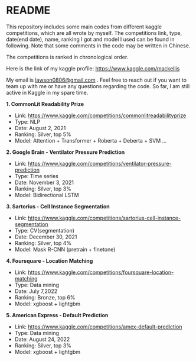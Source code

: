 # README
This repository includes some main codes from different kaggle competitions, which are all wrote by myself. The competitions link, type, date(end date), name, ranking I got and model I used can be found in following. Note that some comments in the code may be written in Chinese.

The competitions is ranked in chronological order.

Here is the link of my kaggle profile: https://www.kaggle.com/mackellis

My email is lawson0806@gmail.com . Feel free to reach out if you want to team up with me or have any questions regarding the code. So far, I am still active in Kaggle in my spare time.

**1. CommonLit Readability Prize**  

-   Link: https://www.kaggle.com/competitions/commonlitreadabilityprize  
-   Type: NLP  
-   Date: August 2, 2021  
-   Ranking: Silver, top 5%  
-   Model: Attention + Transformer + Roberta + Deberta + SVM ...  


**2. Google Brain - Ventilator Pressure Prediction**  

-   Link: https://www.kaggle.com/competitions/ventilator-pressure-prediction  
-   Type: Time series  
-   Date: November 3, 2021   
-   Ranking: Silver, top 3%  
-   Model: Bidirectional LSTM  


**3. Sartorius - Cell Instance Segmentation**  

-   Link: https://www.kaggle.com/competitions/sartorius-cell-instance-segmentation  
-   Type: CV(segmentation)  
-   Date: December 30, 2021  
-   Ranking: Silver, top 4%  
-   Model: Mask R-CNN (pretrain + finetone)  


**4. Foursquare - Location Matching**  

-   Link: https://www.kaggle.com/competitions/foursquare-location-matching  
-   Type: Data mining  
-   Date: July 7,2022  
-   Ranking: Bronze, top 6%  
-   Model: xgboost + lightgbm  


**5. American Express - Default Prediction** 

-   Link: https://www.kaggle.com/competitions/amex-default-prediction  
-   Type: Data mining  
-   Date: August 24, 2022  
-   Ranking: Silver, top 3%  
-   Model: xgboost + lightgbm  
  



